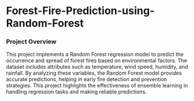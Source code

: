 # Forest-Fire-Prediction-using-Random-Forest
### Project Overview
This project implements a Random Forest regression model to predict the occurrence and spread of forest fires based on environmental factors. The dataset includes attributes such as temperature, wind speed, humidity, and rainfall. By analyzing these variables, the Random Forest model provides accurate predictions, helping in early fire detection and prevention strategies. This project highlights the effectiveness of ensemble learning in handling regression tasks and making reliable predictions.
